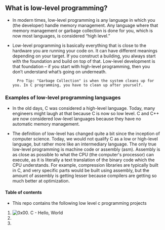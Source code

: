 ## What is low-level programming? 

* In modern times, low-level programming is any language in which you (the developer) handle memory management. Any language where that memory management or garbage collection is done for you, which is now most languages, is considered “high level.” 

* Low-level programming is basically everything that is close to the hardware you are running your code on. It can have different meanings depending on your target. If you construct a building, you always start with the foundation and build on top of that. Low-level development is that foundation – if you start with high-level programming, then you don’t understand what’s going on underneath.

  	    Pro Tip: "Garbage Collection" is when the system cleans up for you. In C programming, you have to clean up after yourself. 

### Examples of low-level programming languages

* In the old days, C was considered a high-level language. Today, many engineers might laugh at that because C is now so low level. C and C++ are now considered low-level languages because they have no automatic memory management. 

* The definition of low-level has changed quite a bit since the inception of computer science. Today, we would not qualify C as a low or high-level language, but rather more like an intermediary language. The only true low-level programming is machine code or assembly (asm). Assembly is as close as possible to what the CPU (the computer's processor) can execute, as it is literally a text translation of the binary code which the CPU understands. For example, compression libraries are typically built in C, and very specific parts would be built using assembly, but the amount of assembly is getting lesser because compilers are getting so much better at optimization.

#### **Table of contents** ####
* This repo contains the following low level c programming projects
1. ![**0x00. C - Hello, World**](/0x00-hello_world)
2. ![]()
3.
